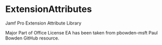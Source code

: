 # ExtensionAttributes
Jamf Pro Extension Attribute Library

Major Part of Office License EA has been taken from pbowden-msft Paul Bowden GitHub resource.
